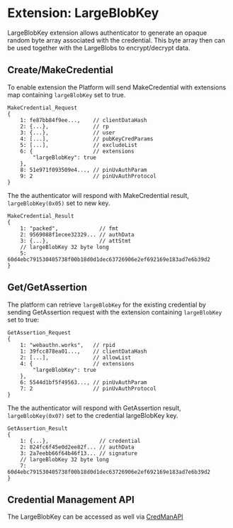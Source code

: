 # Extension: LargeBlobKey

LargeBlobKey extension allows authenticator to generate an opaque random byte array associated with the credential. This byte array then can be used together with the LargeBlobs to encrypt/decrypt data.

## Create/MakeCredential

To enable extension the Platform will send MakeCredential with extensions map containing `largeBlobKey` set to true.

```
MakeCredential_Request
{
    1: fe87bb84f9ee...,    // clientDataHash
    2: {...},              // rp
    3: {...},              // user
    4: [...],              // pubKeyCredParams
    5: [...],              // excludeList
    6: {                   // extensions
        "largeBlobKey": true
    },
    8: 51e971f093509e4..., // pinUvAuthParam
    9: 2                   // pinUvAuthProtocol
}
```

The the authenticator will respond with MakeCredential result, `largeBlobKey(0x05)` set to new key.

```
MakeCredential_Result
{
    1: "packed",             // fmt
    2: 9569088f1ecee32329... // authData
    3: {...},                // attStmt
    // largeBlobKey 32 byte long
    5: 60d4ebc791530405738f00b18d0d1dec63726906e2ef692169e183ad7e6b39d2
}
```

## Get/GetAssertion

The platform can retrieve `largeBlobKey` for the existing credential by sending GetAssertion request with the extension containing `largeBlobKey` set to true:

```
GetAssertion_Request
{
    1: "webauthn.works",   // rpid
    1: 39fcc878ea01...,    // clientDataHash
    2: [...],              // allowList
    4: {                   // extensions
        "largeBlobKey": true
    },
    6: 5544d1bf5f49563..., // pinUvAuthParam
    7: 2                   // pinUvAuthProtocol
}
```

The the authenticator will respond with GetAssertion result, `largeBlobKey(0x07)` set to the credential largeBlobKey key.

```
GetAssertion_Result
{
    1: {...},                // credential
    2: 824fc6f45e0d2ee82f... // authData
    3: 2a7eebb66f64b46f13... // signature
    // largeBlobKey 32 byte long
    7: 60d4ebc791530405738f00b18d0d1dec63726906e2ef692169e183ad7e6b39d2
}
```

## Credential Management API

The LargeBlobKey can be accessed as well via [CredManAPI](../Protocol/CredentialManagement.md)